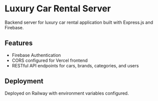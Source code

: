 # Luxury Car Rental Server

Backend server for luxury car rental application built with Express.js and Firebase.

## Features
- Firebase Authentication
- CORS configured for Vercel frontend
- RESTful API endpoints for cars, brands, categories, and users

## Deployment
Deployed on Railway with environment variables configured.

<!-- Deployment trigger -->

